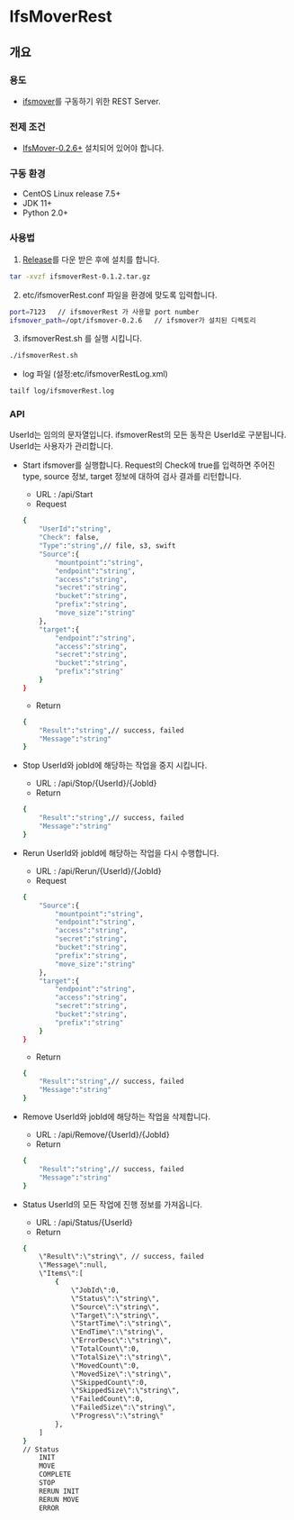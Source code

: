 # IfsMoverRest

## 개요

### 용도
* [ifsmover](https://github.com/infinistor/ifsmover)를 구동하기 위한 REST Server.

### 전제 조건
* [IfsMover-0.2.6+](https://github.com/infinistor/ifsmover/releases) 설치되어 있어야 합니다.

### 구동 환경
* CentOS Linux release 7.5+
* JDK 11+
* Python 2.0+

### 사용법
1. [Release](https://github.com/infinistor/ifsmoverrest/releases)를 다운 받은 후에 설치를 합니다.
``` bash
tar -xvzf ifsmoverRest-0.1.2.tar.gz
```

2. etc/ifsmoverRest.conf 파일을 환경에 맞도록 입력합니다.
``` bash
port=7123   // ifsmoverRest 가 사용할 port number
ifsmover_path=/opt/ifsmover-0.2.6   // ifsmover가 설치된 디렉토리
```

3. ifsmoverRest.sh 를 실행 시킵니다.
``` bash
./ifsmoverRest.sh 
```

* log 파일 (설정:etc/ifsmoverRestLog.xml)
``` bash
tailf log/ifsmoverRest.log
```

### API
UserId는 임의의 문자열입니다. ifsmoverRest의 모든 동작은 UserId로 구분됩니다.
UserId는 사용자가 관리합니다.

* Start
ifsmover를 실행합니다. Request의 Check에 true를 입력하면 주어진 type, source 정보, target 정보에 대하여 검사 결과를 리턴합니다.

    * URL : /api/Start
    * Request
    ``` bash
    {
        "UserId":"string",
        "Check": false,
        "Type":"string",// file, s3, swift
        "Source":{
            "mountpoint":"string",
            "endpoint":"string",
            "access":"string",
            "secret":"string",
            "bucket":"string",
            "prefix":"string",
            "move_size":"string"
        },
        "target":{
            "endpoint":"string",
            "access":"string",
            "secret":"string",
            "bucket":"string",
            "prefix":"string"
        }
    }
    ```
    * Return
    ``` bash
    {
        "Result":"string",// success, failed
        "Message":"string"
    }
    ```

* Stop
UserId와 jobId에 해당하는 작업을 중지 시킵니다.

    * URL : /api/Stop/{UserId}/{JobId}
    * Return
    ``` bash
    {
        "Result":"string",// success, failed
        "Message":"string"
    }
    ```

* Rerun
UserId와 jobId에 해당하는 작업을 다시 수행합니다.

    * URL : /api/Rerun/{UserId}/{JobId}
    * Request
    ``` bash
    {
        "Source":{
            "mountpoint":"string",
            "endpoint":"string",
            "access":"string",
            "secret":"string",
            "bucket":"string",
            "prefix":"string",
            "move_size":"string"
        },
        "target":{
            "endpoint":"string",
            "access":"string",
            "secret":"string",
            "bucket":"string",
            "prefix":"string"
        }
    }
    ```
    * Return
    ``` bash
    {
        "Result":"string",// success, failed
        "Message":"string"
    }
    ```

* Remove
UserId와 jobId에 해당하는 작업을 삭제합니다.

    * URL : /api/Remove/{UserId}/{JobId}
    * Return
    ``` bash
    {
        "Result":"string",// success, failed
        "Message":"string"
    }
    ```

* Status
UserId의 모든 작업에 진행 정보를 가져옵니다.

    * URL : /api/Status/{UserId}
    * Return
    ``` bash
    {
	    \"Result\":\"string\", // success, failed
	    \"Message\":null,
	    \"Items\":[
			{
				\"JobId\":0,
				\"Status\":\"string\",
				\"Source\":\"string\",
				\"Target\":\"string\",
				\"StartTime\":\"string\",
				\"EndTime\":\"string\",
				\"ErrorDesc\":\"string\",
				\"TotalCount\":0,
				\"TotalSize\":\"string\",
				\"MovedCount\":0,
				\"MovedSize\":\"string\",
				\"SkippedCount\":0,
				\"SkippedSize\":\"string\",
				\"FailedCount\":0,
				\"FailedSize\":\"string\",
				\"Progress\":\"string\"
			},
		]
    }
    // Status
        INIT
        MOVE
        COMPLETE
        STOP
        RERUN INIT
        RERUN MOVE
        ERROR
    ```




